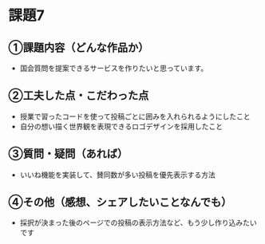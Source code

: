 # 課題7
## ①課題内容（どんな作品か）
- 国会質問を提案できるサービスを作りたいと思っています。

## ②工夫した点・こだわった点
- 授業で習ったコードを使って投稿ごとに囲みを入れられるようにしたこと
- 自分の想い描く世界観を表現できるロゴデザインを採用したこと

## ③質問・疑問（あれば）
- いいね機能を実装して、賛同数が多い投稿を優先表示する方法

## ④その他（感想、シェアしたいことなんでも）
- 採択が決まった後のページでの投稿の表示方法など、もう少し作り込みたいです
